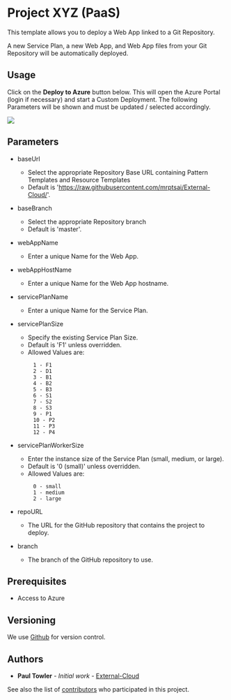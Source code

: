 # Project XYZ (PaaS)

This template allows you to deploy a Web App linked to a Git Repository. 

A new Service Plan, a new Web App, and Web App files from your Git Repository will be automatically deployed.

## Usage

Click on the **Deploy to Azure** button below. This will open the Azure Portal (login if necessary) and start a Custom Deployment. The following Parameters will be shown and must be updated / selected accordingly. 

<a href="https://portal.azure.com/#create/Microsoft.Template/uri/https%3A%2F%2Fraw.githubusercontent.com%2Fmrptsai%2FExternal-Cloud%2Fmaster%2Ftest-webapp%2Fazuredeploy.json" target="_blank">
    <img src="http://azuredeploy.net/deploybutton.png"/>
</a>

## Parameters

- baseUrl
  - Select the appropriate Repository Base URL containing Pattern Templates and Resource Templates
  - Default is 'https://raw.githubusercontent.com/mrptsai/External-Cloud/'.

- baseBranch
  - Select the appropriate Repository branch
  - Default is 'master'.
  
- webAppName
  - Enter a unique Name for the Web App.

- webAppHostName
  - Enter a unique Name for the Web App hostname.

- servicePlanName
  - Enter a unique Name for the Service Plan.
  
- servicePlanSize
  - Specify the existing Service Plan Size.
  - Default is 'F1' unless overridden.
  - Allowed Values are:
  ```
       1 - F1
       2 - D1
       3 - B1
       4 - B2
       5 - B3
       6 - S1
       7 - S2
       8 - S3
       9 - P1
       10 - P2
       11 - P3
       12 - P4
  ```
- servicePlanWorkerSize
  - Enter the instance size of the Service Plan (small, medium, or large).
  - Default is '0 (small)' unless overridden.
  - Allowed Values are:
  ```
       0 - small
       1 - medium
       2 - large
  ```
  
- repoURL
  - The URL for the GitHub repository that contains the project to deploy.
  
- branch
  - The branch of the GitHub repository to use.
  
## Prerequisites

- Access to Azure

## Versioning

We use [Github](http://github.com/) for version control.

## Authors

* **Paul Towler** - *Initial work* - [External-Cloud](https://github.com/mrptsai/External-Cloud)

See also the list of [contributors](https://github.com/mrptsai/External-Cloud/graphs/contributors) who participated in this project.
